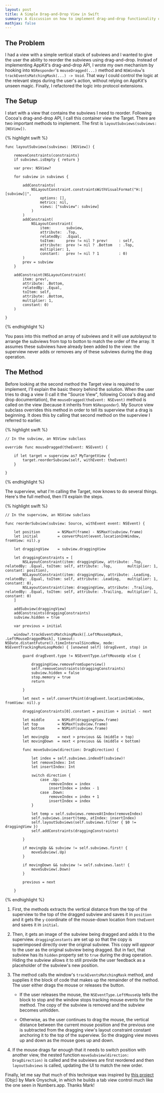 ```yaml
---
layout: post
title: A Simple Drag-and-Drop View in Swift
summary: A discussion on how to implement drag-and-drop functionality on an `NSView` without having to hook into AppKit's drag-and-drop API. 
mathjax: false
---
```


## The Problem

I had a view with a simple vertical stack of subviews and I wanted to give the user the ability to reorder the subviews using drag-and-drop. Instead of implementing AppKit's drag-and-drop API, I wrote my own mechanism by hooking into `NSResponder`'s `mouseDragged(...)` method and `NSWindow`'s `trackEventsMatchingMask(...) -> Void`. That way I could control the logic at the relevant steps during the user's action, without relying on AppKit's unseen magic. Finally, I refactored the logic into protocol extensions.

## The Setup

I start with a view that contains the subviews I need to reorder. Following Cocoa's drag-and-drop API, I call this container view the Target. There are two important methods to implement. The first is `layoutSubviews(subviews: [NSView])`.

{% highlight swift %}

    func layoutSubviews(subviews: [NSView]) {

        removeConstraints(constraints)
        if subviews.isEmpty { return }

        var prev: NSView?

        for subview in subviews {

            addConstraints(
            	NSLayoutConstraint.constraintsWithVisualFormat("H:|[subview]|",
					options: [],
            		metrics: nil,
            		views: ["subview": subview]
				)
			)
            addConstraint(
                NSLayoutConstraint(
                    item:       subview,
                    attribute:  .Top,
                    relatedBy:  .Equal,
                    toItem:     prev != nil ? prev!     : self,
                    attribute:  prev != nil ? .Bottom   : .Top,
                    multiplier: 1,
                    constant:   prev != nil ? 1         : 0)
            )
            prev = subview
        }

        addConstraint(NSLayoutConstraint(
        	item: prev!,
        	attribute: .Bottom,
        	relatedBy: .Equal,
        	toItem: self,
        	attribute: .Bottom,
        	multiplier: 1,
        	constant: 0)
		)

    }

{% endhighlight %}

You pass into this method an array of subviews and it will use autolayout to arrange the subviews from top to botton to match the order of the array. It assumes these subviews have already been added to the view: the superview never adds or removes any of these subviews during the drag operation.

## The Method

Before looking at the second method the Target view is required to implement, I'll explain the basic theory behind the solution. When the user tries to drag a view (I call it the "Source View", following Cocoa's drag and drop documentation), the `mouseDragged(theEvent: NSEvent)` method is called on the view (because it inherits from `NSResponder`). My Source view subclass overrides this method in order to tell its superview that a drag is beginning. It does this by calling that second method on the superview I referred to earlier.

{% highlight swift %}

	// In the subview, an NSView subclass

    override func mouseDragged(theEvent: NSEvent) {

        if let target = superview as? MyTargetView {
            target.reorderSubview(self, withEvent: theEvent)
        }

    }

{% endhighlight %}

The superview, what I'm calling the Target, now knows to do several things. Here's the full method, then I'll explain the steps.

{% highlight swift %}

	// In the superview, an NSView subclass

    func reorderSubview(subview: Source, withEvent event: NSEvent) {

        let position        = NSMaxY(frame) - NSMaxY(subview.frame)
        let initial         = convertPoint(event.locationInWindow, fromView: nil).y

        let draggingView    = subview.draggingView

        let draggingConstraints = [
            NSLayoutConstraint(item: draggingView, attribute: .Top,      relatedBy: .Equal, toItem: self, attribute: .Top,       multiplier: 1, constant: position),
            NSLayoutConstraint(item: draggingView, attribute: .Leading,  relatedBy: .Equal, toItem: self, attribute: .Leading,   multiplier: 1, constant: 0),
            NSLayoutConstraint(item: draggingView, attribute: .Trailing, relatedBy: .Equal, toItem: self, attribute: .Trailing,  multiplier: 1, constant: 0)
        ]

        addSubview(draggingView)
        addConstraints(draggingConstraints)
        subview.hidden = true

        var previous = initial

        window?.trackEventsMatchingMask([.LeftMouseUpMask, .LeftMouseDraggedMask], timeout: NSDate.distantFuture().timeIntervalSinceNow, mode: NSEventTrackingRunLoopMode) { [unowned self] (dragEvent, stop) in

            guard dragEvent.type != NSEventType.LeftMouseUp else {

                draggingView.removeFromSuperview()
                self.removeConstraints(draggingConstraints)
                subview.hidden = false
                stop.memory = true
                return

            }

            let next = self.convertPoint(dragEvent.locationInWindow, fromView: nil).y

            draggingConstraints[0].constant = position + initial - next

            let middle      = NSMidY(draggingView.frame)
            let top         = NSMaxY(subview.frame)
            let bottom      = NSMinY(subview.frame)

            let movingUp    = next > previous && (middle > top)
            let movingDown  = next < previous && (middle < bottom)

            func moveSubview(direction: DragDirection) {

                let index = self.subviews.indexOf(subview)!
                let removeIndex: Int
                let insertIndex: Int

                switch direction {
                    case .Up:
                        removeIndex = index
                        insertIndex = index - 1
                    case .Down:
                        removeIndex = index + 1
                        insertIndex = index
                }

                let temp = self.subviews.removeAtIndex(removeIndex)
                self.subviews.insert(temp, atIndex: insertIndex)
                self.layoutSubviews(self.subviews.filter { $0 != draggingView })
                self.addConstraints(draggingConstraints)

            }

            if movingUp && subview != self.subviews.first! {
                moveSubview(.Up)
            }

            if movingDown && subview != self.subviews.last! {
                moveSubview(.Down)
            }

            previous = next

        }

{% endhighlight %}

1. First, the methods extracts the vertical distance from the top of the superview to the top of the dragged subview and saves it in `position` and it gets the `y` coordinate of the mouse-down location from `theEvent` and saves it in `initial`.

2. Then, it gets an image of the subview being dragged and adds it to the superview. `draggingConstants` are set up so that the copy is superimposed directly over the original subview. This copy will *appear* to the user as the original subview being dragged. But in fact, that subview has its `hidden` property set to `true` during the drag operation. Hiding the subview allows it to still provide the user feedback as a placeholder of the subview's new position.

3. The method calls the window's `trackEventsMatchingMask` method, and supplies it the block of code that makes up the remainder of the method. The user either drags the mouse or releases the button.

	* If the user releases the mouse, the `NSEventType.LeftMouseUp` tells the block to stop and the window stops tracking mouse events for the method. The copy of the subview is removed and the subview becomes unhidden.

	* Otherwise, as the user continues to drag the mouse, the vertical distance between the current mouse position and the previous one is subtracted from the dragging view's layout constraint constant anchoring it to the top of the superview. So the dragging view moves up and down as the mouse goes up and down.

4. If the mouse drags far enough that it needs to switch position with another view, the nested function `moveSubview(direction: DragDirection)` is called and the subviews are first reordered and then `layoutSubviews` is called, updating the UI to match the new order.

Finally, let me say that much of this technique was inspired by [this project](https://github.com/monyschuk/LITabControl) (Objc) by Mark Onyschuk, in which he builds a tab view control much like the one seen in Numbers.app. Thanks Mark!
